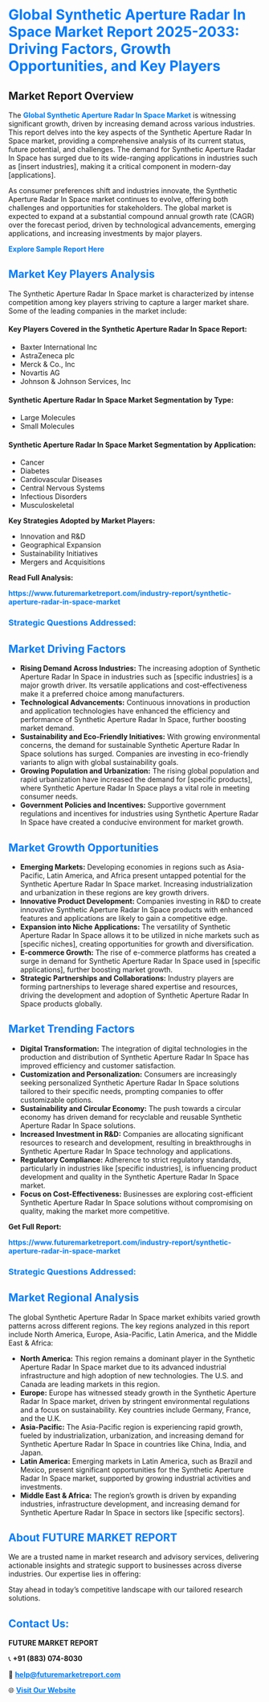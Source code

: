 <h1 style="color: #007BFF;">Global Synthetic Aperture Radar In Space Market Report 2025-2033: Driving Factors, Growth Opportunities, and Key Players</h1>

<section id="overview">
<h2>Market Report Overview</h2>
<p>The <a href="https://www.futuremarketreport.com/industry-report/synthetic-aperture-radar-in-space-market" style="color: #007BFF; text-decoration: none;"><strong>Global Synthetic Aperture Radar In Space Market</strong></a> is witnessing significant growth, driven by increasing demand across various industries. This report delves into the key aspects of the Synthetic Aperture Radar In Space market, providing a comprehensive analysis of its current status, future potential, and challenges. The demand for Synthetic Aperture Radar In Space has surged due to its wide-ranging applications in industries such as [insert industries], making it a critical component in modern-day [applications].</p>
<p>As consumer preferences shift and industries innovate, the Synthetic Aperture Radar In Space market continues to evolve, offering both challenges and opportunities for stakeholders. The global market is expected to expand at a substantial compound annual growth rate (CAGR) over the forecast period, driven by technological advancements, emerging applications, and increasing investments by major players.</p>
</section>

<section id="overview">
<p><a href="https://www.futuremarketreport.com/request-sample/reportId=37561" style="color: #007BFF; text-decoration: none;"><strong>Explore Sample Report Here</strong></a></p>
</section>

<section id="key-players">
<h2 style="color: #007BFF;">Market Key Players Analysis</h2>
<p>The Synthetic Aperture Radar In Space market is characterized by intense competition among key players striving to capture a larger market share. Some of the leading companies in the market include:</p>
<h4>Key Players Covered in the Synthetic Aperture Radar In Space Report:</h4>
<ul><li>Baxter International Inc</li><li>AstraZeneca plc</li><li>Merck &amp; Co., Inc</li><li>Novartis AG</li><li>Johnson &amp; Johnson Services, Inc</li></ul>
<h4>Synthetic Aperture Radar In Space Market Segmentation by Type:</h4>
<ul><li>Large Molecules</li><li>Small Molecules</li></ul>

<h4>Synthetic Aperture Radar In Space Market Segmentation by Application:</h4>
<ul><li>Cancer</li><li>Diabetes</li><li>Cardiovascular Diseases</li><li>Central Nervous Systems</li><li>Infectious Disorders</li><li>Musculoskeletal</li></ul>
<p><strong>Key Strategies Adopted by Market Players:</strong></p>
<ul>
<li>Innovation and R&D</li>
<li>Geographical Expansion</li>
<li>Sustainability Initiatives</li>
<li>Mergers and Acquisitions</li>
</ul>
</section>

<section>
<p><strong>Read Full Analysis: </strong></p><a href="https://www.futuremarketreport.com/industry-report/synthetic-aperture-radar-in-space-market" style="color: #007BFF; text-decoration: none;"><strong>https://www.futuremarketreport.com/industry-report/synthetic-aperture-radar-in-space-market</strong></a>
<h3 style="color: #007BFF;">Strategic Questions Addressed:</h3>
</section>

<section id="driving-factors">
<h2 style="color: #007BFF;">Market Driving Factors</h2>
<ul>
<li><strong>Rising Demand Across Industries:</strong> The increasing adoption of Synthetic Aperture Radar In Space in industries such as [specific industries] is a major growth driver. Its versatile applications and cost-effectiveness make it a preferred choice among manufacturers.</li>
<li><strong>Technological Advancements:</strong> Continuous innovations in production and application technologies have enhanced the efficiency and performance of Synthetic Aperture Radar In Space, further boosting market demand.</li>
<li><strong>Sustainability and Eco-Friendly Initiatives:</strong> With growing environmental concerns, the demand for sustainable Synthetic Aperture Radar In Space solutions has surged. Companies are investing in eco-friendly variants to align with global sustainability goals.</li>
<li><strong>Growing Population and Urbanization:</strong> The rising global population and rapid urbanization have increased the demand for [specific products], where Synthetic Aperture Radar In Space plays a vital role in meeting consumer needs.</li>
<li><strong>Government Policies and Incentives:</strong> Supportive government regulations and incentives for industries using Synthetic Aperture Radar In Space have created a conducive environment for market growth.</li>
</ul>
</section>

<section id="growth-opportunities">
<h2 style="color: #007BFF;">Market Growth Opportunities</h2>
<ul>
<li><strong>Emerging Markets:</strong> Developing economies in regions such as Asia-Pacific, Latin America, and Africa present untapped potential for the Synthetic Aperture Radar In Space market. Increasing industrialization and urbanization in these regions are key growth drivers.</li>
<li><strong>Innovative Product Development:</strong> Companies investing in R&D to create innovative Synthetic Aperture Radar In Space products with enhanced features and applications are likely to gain a competitive edge.</li>
<li><strong>Expansion into Niche Applications:</strong> The versatility of Synthetic Aperture Radar In Space allows it to be utilized in niche markets such as [specific niches], creating opportunities for growth and diversification.</li>
<li><strong>E-commerce Growth:</strong> The rise of e-commerce platforms has created a surge in demand for Synthetic Aperture Radar In Space used in [specific applications], further boosting market growth.</li>
<li><strong>Strategic Partnerships and Collaborations:</strong> Industry players are forming partnerships to leverage shared expertise and resources, driving the development and adoption of Synthetic Aperture Radar In Space products globally.</li>
</ul>
</section>

<section id="trending-factors">
<h2 style="color: #007BFF;">Market Trending Factors</h2>
<ul>
<li><strong>Digital Transformation:</strong> The integration of digital technologies in the production and distribution of Synthetic Aperture Radar In Space has improved efficiency and customer satisfaction.</li>
<li><strong>Customization and Personalization:</strong> Consumers are increasingly seeking personalized Synthetic Aperture Radar In Space solutions tailored to their specific needs, prompting companies to offer customizable options.</li>
<li><strong>Sustainability and Circular Economy:</strong> The push towards a circular economy has driven demand for recyclable and reusable Synthetic Aperture Radar In Space solutions.</li>
<li><strong>Increased Investment in R&D:</strong> Companies are allocating significant resources to research and development, resulting in breakthroughs in Synthetic Aperture Radar In Space technology and applications.</li>
<li><strong>Regulatory Compliance:</strong> Adherence to strict regulatory standards, particularly in industries like [specific industries], is influencing product development and quality in the Synthetic Aperture Radar In Space market.</li>
<li><strong>Focus on Cost-Effectiveness:</strong> Businesses are exploring cost-efficient Synthetic Aperture Radar In Space solutions without compromising on quality, making the market more competitive.</li>
</ul>
</section>

<section>
<p><strong>Get Full Report: </strong></p><a href="https://www.futuremarketreport.com/industry-report/synthetic-aperture-radar-in-space-market" style="color: #007BFF; text-decoration: none;"><strong>https://www.futuremarketreport.com/industry-report/synthetic-aperture-radar-in-space-market</strong></a>
<h3 style="color: #007BFF;">Strategic Questions Addressed:</h3>
</section>


<section id="regional-analysis">
<h2 style="color: #007BFF;">Market Regional Analysis</h2>
<p>The global Synthetic Aperture Radar In Space market exhibits varied growth patterns across different regions. The key regions analyzed in this report include North America, Europe, Asia-Pacific, Latin America, and the Middle East & Africa:</p>
<ul>
<li><strong>North America:</strong> This region remains a dominant player in the Synthetic Aperture Radar In Space market due to its advanced industrial infrastructure and high adoption of new technologies. The U.S. and Canada are leading markets in this region.</li>
<li><strong>Europe:</strong> Europe has witnessed steady growth in the Synthetic Aperture Radar In Space market, driven by stringent environmental regulations and a focus on sustainability. Key countries include Germany, France, and the U.K.</li>
<li><strong>Asia-Pacific:</strong> The Asia-Pacific region is experiencing rapid growth, fueled by industrialization, urbanization, and increasing demand for Synthetic Aperture Radar In Space in countries like China, India, and Japan.</li>
<li><strong>Latin America:</strong> Emerging markets in Latin America, such as Brazil and Mexico, present significant opportunities for the Synthetic Aperture Radar In Space market, supported by growing industrial activities and investments.</li>
<li><strong>Middle East & Africa:</strong> The region’s growth is driven by expanding industries, infrastructure development, and increasing demand for Synthetic Aperture Radar In Space in sectors like [specific sectors].</li>
</ul>
</section>

<footer>
<h2 style="color: #007BFF;">About FUTURE MARKET REPORT</h2>
<p>We are a trusted name in market research and advisory services, delivering actionable insights and strategic support to businesses across diverse industries. Our expertise lies in offering:</p>

<p>Stay ahead in today’s competitive landscape with our tailored research solutions.</p>

<h2 style="color: #007BFF;">Contact Us:</h2>
<p><strong>FUTURE MARKET REPORT</strong></p>
<p>📞 <strong>+91 (883) 074-8030</strong></p>
<p>📧 <strong><a href="mailto:help@futuremarketreport.com" style="color: #007BFF;">help@futuremarketreport.com</a></strong></p>
<p>🌐 <strong><a href="https://www.futuremarketreport.com/" style="color: #007BFF;">Visit Our Website</a></strong></p>
</footer>